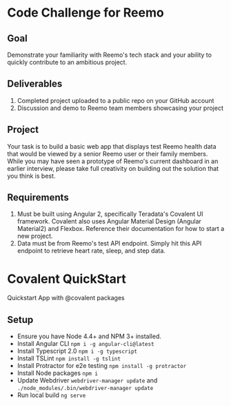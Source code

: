 
# Code Challenge for Reemo

## Goal
Demonstrate your familiarity with Reemo's tech stack and your ability to quickly contribute to an ambitious project.  

## Deliverables
1) Completed project uploaded to a public repo on your GitHub account
2) Discussion and demo to Reemo team members showcasing your project

## Project
Your task is to build a basic web app that displays test Reemo health data that would be viewed by a senior Reemo user or their family members. While you may have seen a prototype of Reemo's current dashboard in an earlier interview, please take full creativity on building out the solution that you think is best.

## Requirements
1) Must be built using Angular 2, specifically Teradata's Covalent UI framework. Covalent also uses Angular Material Design (Angular Material2) and Flexbox. Reference their documentation for how to start a new project. 
2) Data must be from Reemo's test API endpoint. Simply hit this API endpoint to retrieve heart rate, sleep, and step data.



# Covalent QuickStart

Quickstart App with @covalent packages

## Setup

* Ensure you have Node 4.4+ and NPM 3+ installed.
* Install Angular CLI `npm i -g angular-cli@latest`
* Install Typescript 2.0 `npm i -g typescript`
* Install TSLint `npm install -g tslint`
* Install Protractor for e2e testing `npm install -g protractor`
* Install Node packages `npm i`
* Update Webdriver `webdriver-manager update` and `./node_modules/.bin/webdriver-manager update`
* Run local build `ng serve`
